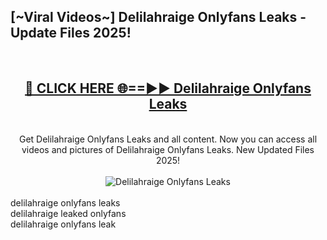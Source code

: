 <h2>[~Viral Videos~] Delilahraige Onlyfans Leaks - Update Files 2025!</h2>
<br>
<div align="center">
<h2><a href="https://betterlinks.top/A2PfLJ" rel="nofollow">🔴 CLICK HERE 🌐==►► Delilahraige Onlyfans Leaks</a></h2>
<br>
Get Delilahraige Onlyfans Leaks and all content. Now you can access all videos and pictures of Delilahraige Onlyfans Leaks. New Updated Files 2025!
<br>
<br>
<a href="https://betterlinks.top/A2PfLJ" rel="nofollow" data-target="animated-image.originalLink"><img src="https://i.ibb.co.com/WyWwxjT/player-gif2.gif" alt="Delilahraige Onlyfans Leaks" style="max-width: 100%; display: inline-block;" data-target="animated-image.originalImage"></a>
</div>
<br>
delilahraige onlyfans leaks<br>
delilahraige leaked onlyfans<br>
delilahraige onlyfans leak